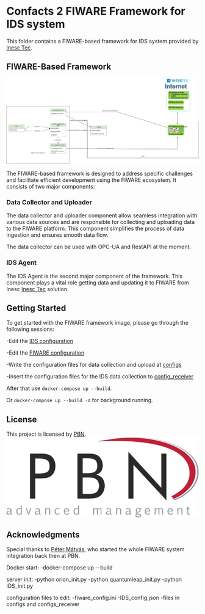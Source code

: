 # Confacts 2 FIWARE Framework for IDS system

This folder contains a FIWARE-based framework for IDS system provided by [Inesc Tec](https://gitlab.inesctec.pt/ids/dataspace-4confacts).

## FIWARE-Based Framework
![FIWARE Framework](../../images/FIWARE_FRAMEWORK.png)

The FIWARE-based framework is designed to address specific challenges and facilitate efficient development using the FIWARE ecosystem. It consists of two major components:

### Data Collector and Uploader

The data collector and uploader component allow seamless integration with various data sources and are responsible for collecting and uploading data to the FIWARE platform. This component simplifies the process of data ingestion and ensures smooth data flow.

The data collector can be used with OPC-UA and RestAPI at the moment.

### IDS Agent

The IDS Agent is the second major component of the framework. This component plays a vital role getting data and updating it to FIWARE from Inesc [Inesc Tec](https://gitlab.inesctec.pt/ids/dataspace-4confacts) solution.

## Getting Started

To get started with the FIWARE framework image, please go through the following sessions:

-Edit the [IDS configuration](IDS_config.json)

-Edit the [FIWARE configuration](fiware_config.ini)

-Write the configuration files for data collection and upload at [configs](configs)

-Insert the configuration files for the IDS data collection to [config_receiver](configs_receiver)

After that use ```docker-compose up --build```.

Or ```docker-compose up --build -d``` for background running.


## License

This project is licensed by [PBN](https://www.pbn.hu/).
![PBN](../../images/PBN_logo_transparent.png)
## Acknowledgments

Special thanks to [Péter Mátyás](https://www.linkedin.com/in/p%C3%A9ter-m%C3%A1ty%C3%A1s-a86aa4130), who started the whole FIWARE system integration back then at PBN.



Docker start:
-docker-compose up --build




server init:
-python orion_init.py
-python quantumleap_init.py
-python IDS_init.py

configuration files to edit:
-fiware_config.ini
-IDS_config.json
-files in configs and configs_receiver
